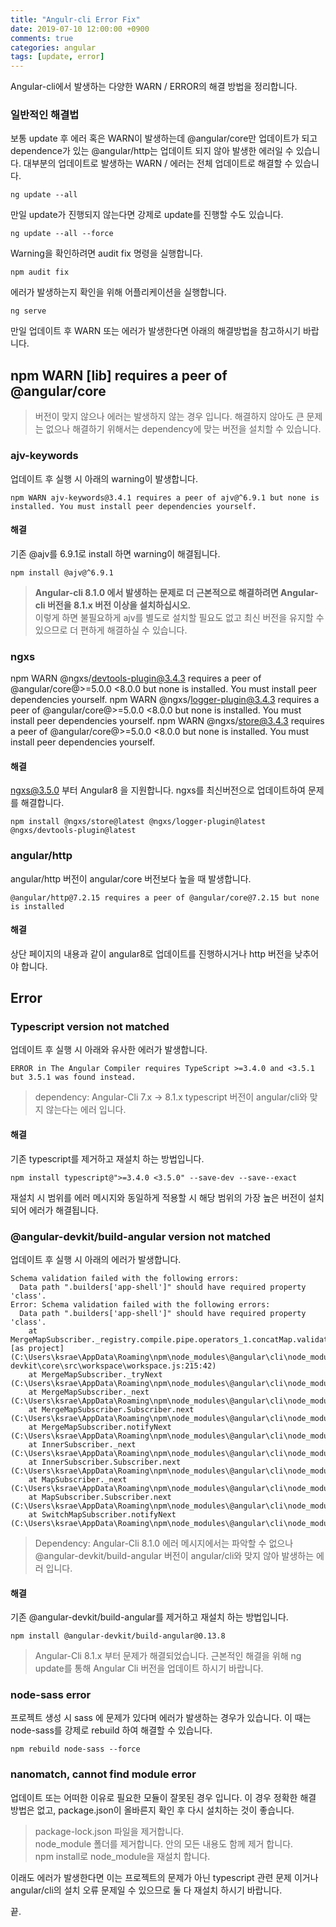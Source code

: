 ```yaml
---
title: "Angulr-cli Error Fix"
date: 2019-07-10 12:00:00 +0900
comments: true
categories: angular
tags: [update, error]
---
```



Angular-cli에서 발생하는 다양한 WARN / ERROR의 해결 방법을 정리합니다.


### 일반적인 해결법
보통 update 후 에러 혹은 WARN이 발생하는데 @angular/core만 업데이트가 되고 dependence가 있는 @angular/http는 업데이트 되지 않아 발생한 에러일 수 있습니다.
대부분의 업데이트로 발생하는 WARN / 에러는 전체 업데이트로 해결할 수 있습니다. 

```
ng update --all
```

만일 update가 진행되지 않는다면 강제로 update를 진행할 수도 있습니다.

```
ng update --all --force
```

Warning을 확인하려면 audit fix 명령을 실행합니다.
```
npm audit fix
```


에러가 발생하는지 확인을 위해 어플리케이션을 실행합니다.

```
ng serve
```

만일 업데이트 후 WARN 또는 에러가 발생한다면 아래의 해결방법을 참고하시기 바랍니다.




## npm WARN [lib] requires a peer of @angular/core

> 버전이 맞지 않으나 에러는 발생하지 않는 경우 입니다. 해결하지 않아도 큰 문제는 없으나 해결하기 위해서는 dependency에 맞는 버전을 설치할 수 있습니다.



### ajv-keywords

업데이트 후 실행 시 아래의 warning이 발생합니다.

```
npm WARN ajv-keywords@3.4.1 requires a peer of ajv@^6.9.1 but none is installed. You must install peer dependencies yourself.
```


#### 해결

기존 @ajv를 6.9.1로 install 하면 warning이 해결됩니다.

```
npm install @ajv@^6.9.1
```

> <strong>Angular-cli 8.1.0 에서 발생하는 문제로 더 근본적으로 해결하려면 Angular-cli 버전을 8.1.x 버전 이상을 설치하십시오.</strong><br/>
> 이렇게 하면 불필요하게 ajv를 별도로 설치할 필요도 없고 최신 버전을 유지할 수 있으므로 더 편하게 해결하실 수 있습니다.



### ngxs 
npm WARN @ngxs/devtools-plugin@3.4.3 requires a peer of @angular/core@>=5.0.0 <8.0.0 but none is installed. You must install peer dependencies yourself.
npm WARN @ngxs/logger-plugin@3.4.3 requires a peer of @angular/core@>=5.0.0 <8.0.0 but none is installed. You must install peer dependencies yourself.
npm WARN @ngxs/store@3.4.3 requires a peer of @angular/core@>=5.0.0 <8.0.0 but none is installed. You must install peer dependencies yourself.


#### 해결

ngxs@3.5.0 부터 Angular8 을 지원합니다. ngxs를 최신버전으로 업데이트하여 문제를 해결합니다.

```
npm install @ngxs/store@latest @ngxs/logger-plugin@latest @ngxs/devtools-plugin@latest
```



### angular/http

angular/http 버전이 angular/core 버전보다 높을 때 발생합니다.

```
@angular/http@7.2.15 requires a peer of @angular/core@7.2.15 but none is installed
```

#### 해결

상단 페이지의 내용과 같이 angular8로 업데이트를 진행하시거나 http 버전을 낮추어야 합니다.





## Error

### Typescript version not matched

업데이트 후 실행 시 아래와 유사한 에러가 발생합니다.

    ERROR in The Angular Compiler requires TypeScript >=3.4.0 and <3.5.1 but 3.5.1 was found instead.
    
> dependency: Angular-Cli 7.x -> 8.1.x
> typescript 버전이 angular/cli와 맞지 않는다는 에러 입니다.


#### 해결

기존 typescript를 제거하고 재설치 하는 방법입니다.

```
npm install typescript@">=3.4.0 <3.5.0" --save-dev --save--exact
```

재설치 시 범위를 에러 메시지와 동일하게 적용할 시 해당 범위의 가장 높은 버전이 설치 되어 에러가 해결됩니다.




### @angular-devkit/build-angular version not matched

업데이트 후 실행 시 아래의 에러가 발생합니다.

```
Schema validation failed with the following errors:
  Data path ".builders['app-shell']" should have required property 'class'.
Error: Schema validation failed with the following errors:
  Data path ".builders['app-shell']" should have required property 'class'.
    at MergeMapSubscriber._registry.compile.pipe.operators_1.concatMap.validatorResult [as project] (C:\Users\ksrae\AppData\Roaming\npm\node_modules\@angular\cli\node_modules\@angular-devkit\core\src\workspace\workspace.js:215:42)
    at MergeMapSubscriber._tryNext (C:\Users\ksrae\AppData\Roaming\npm\node_modules\@angular\cli\node_modules\rxjs\internal\operators\mergeMap.js:69:27)
    at MergeMapSubscriber._next (C:\Users\ksrae\AppData\Roaming\npm\node_modules\@angular\cli\node_modules\rxjs\internal\operators\mergeMap.js:59:18)
    at MergeMapSubscriber.Subscriber.next (C:\Users\ksrae\AppData\Roaming\npm\node_modules\@angular\cli\node_modules\rxjs\internal\Subscriber.js:67:18)
    at MergeMapSubscriber.notifyNext (C:\Users\ksrae\AppData\Roaming\npm\node_modules\@angular\cli\node_modules\rxjs\internal\operators\mergeMap.js:92:26)
    at InnerSubscriber._next (C:\Users\ksrae\AppData\Roaming\npm\node_modules\@angular\cli\node_modules\rxjs\internal\InnerSubscriber.js:28:21)
    at InnerSubscriber.Subscriber.next (C:\Users\ksrae\AppData\Roaming\npm\node_modules\@angular\cli\node_modules\rxjs\internal\Subscriber.js:67:18)
    at MapSubscriber._next (C:\Users\ksrae\AppData\Roaming\npm\node_modules\@angular\cli\node_modules\rxjs\internal\operators\map.js:55:26)
    at MapSubscriber.Subscriber.next (C:\Users\ksrae\AppData\Roaming\npm\node_modules\@angular\cli\node_modules\rxjs\internal\Subscriber.js:67:18)
    at SwitchMapSubscriber.notifyNext (C:\Users\ksrae\AppData\Roaming\npm\node_modules\@angular\cli\node_modules\rxjs\internal\operators\switchMap.js:86:26)
```

> Dependency: Angular-Cli 8.1.0
> 에러 메시지에서는 파악할 수 없으나 @angular-devkit/build-angular 버전이 angular/cli와 맞지 않아 발생하는 에러 입니다.


#### 해결

기존 @angular-devkit/build-angular를 제거하고 재설치 하는 방법입니다.

```
npm install @angular-devkit/build-angular@0.13.8
```

> Angular-Cli 8.1.x 부터 문제가 해결되었습니다. 근본적인 해결을 위해 ng update를 통해 Angular Cli 버전을 업데이트 하시기 바랍니다.









### node-sass error

프로젝트 생성 시 sass 에 문제가 있다며 에러가 발생하는 경우가 있습니다.
이 때는 node-sass를 강제로 rebuild 하여 해결할 수 있습니다.

```
npm rebuild node-sass --force
```


### nanomatch, cannot find module error

업데이트 또는 어떠한 이유로 필요한 모듈이 잘못된 경우 입니다. 이 경우 정확한 해결 방법은 없고, package.json이 올바른지 확인 후 다시 설치하는 것이 좋습니다.

> package-lock.json 파일을 제거합니다.<br/>
> node_module 폴더를 제거합니다. 안의 모든 내용도 함께 제거 합니다.<br/>
> npm install로 node_module을 재설치 합니다.

이래도 에러가 발생한다면 이는 프로젝트의 문제가 아닌 typescript 관련 문제 이거나 angular/cli의 설치 오류 문제일 수 있으므로 둘 다 재설치 하시기 바랍니다.





끝.

